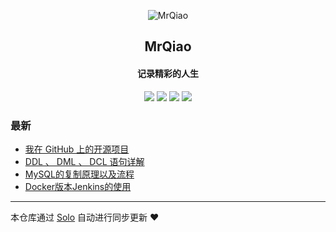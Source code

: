 <p align="center"><img alt="MrQiao" src="https://static.b3log.org/images/brand/solo-32.png"></p><h2 align="center">
MrQiao
</h2>

<h4 align="center">记录精彩的人生</h4>
<p align="center"><a title="MrQiao" target="_blank" href="https://github.com/qiaoshishuai/solo-blog"><img src="https://img.shields.io/github/last-commit/qiaoshishuai/solo-blog.svg?style=flat-square&color=FF9900"></a>
<a title="GitHub repo size in bytes" target="_blank" href="https://github.com/qiaoshishuai/solo-blog"><img src="https://img.shields.io/github/repo-size/qiaoshishuai/solo-blog.svg?style=flat-square"></a>
<a title="Solo Version" target="_blank" href="https://github.com/b3log/solo/releases"><img src="https://img.shields.io/badge/solo-3.6.3-f1e05a.svg?style=flat-square&color=blueviolet"></a>
<a title="Hits" target="_blank" href="https://github.com/b3log/hits"><img src="https://hits.b3log.org/qiaoshishuai/solo-blog.svg"></a></p>

### 最新

* [我在 GitHub 上的开源项目](https://www.mrqiaoblog.com/my-github-repos)
* [DDL 、 DML 、 DCL 语句详解](https://www.mrqiaoblog.com/articles/2019/08/15/1565858935676.html)
* [MySQL的复制原理以及流程](https://www.mrqiaoblog.com/articles/2019/08/15/1565857479104.html)
* [Docker版本Jenkins的使用](https://www.mrqiaoblog.com/articles/2019/08/15/1565837533876.html)



---

本仓库通过 [Solo](https://github.com/b3log/solo) 自动进行同步更新 ❤️ 